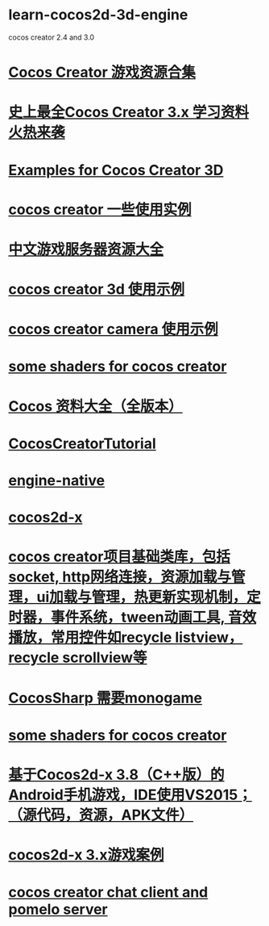 # learn-cocos2d-3d-engine
cocos creator 2.4 and 3.0
# <a href="https://github.com/Leo501/awesome-CocosCreator">Cocos Creator 游戏资源合集</a>
# <a href="https://forum.cocos.org/t/topic/122399">史上最全Cocos Creator 3.x 学习资料火热来袭</a>
# <a href="https://github.com/lihuilai/example-3d">Examples for Cocos Creator 3D</a>
# <a href="https://github.com/baiyuwubing/cocos-creator-examples">cocos creator 一些使用实例</a>
# <a href="https://github.com/lihuilai/awesome-gameserver-cn">中文游戏服务器资源大全</a>
# <a href="https://github.com/baiyuwubing/cocos-creator-3d-examples">cocos creator 3d 使用示例</a>
# <a href="https://github.com/baiyuwubing/cocos_creator_camera_demo">cocos creator camera 使用示例</a>
# <a href="https://github.com/lihuilai/ShaderDemos">some shaders for cocos creator</a>
# <a href="https://github.com/lihuilai/Cocos-Resource">Cocos 资料大全（全版本）</a>
# <a href="https://github.com/kennycaiguo/CocosCreatorTutorial">CocosCreatorTutorial</a>
# <a href="https://github.com/kennycaiguo/engine-native">engine-native</a>
# <a href="https://github.com/kennycaiguo/cocos2d-x">cocos2d-x</a>
# <a href="https://github.com/kennycaiguo/cocos_creator_proj_base">cocos creator项目基础类库，包括socket, http网络连接，资源加载与管理，ui加载与管理，热更新实现机制，定时器，事件系统，tween动画工具, 音效播放，常用控件如recycle listview，recycle scrollview等</a>
# <a href="https://github.com/kennycaiguo/CocosSharp">CocosSharp 需要monogame</a>
# <a href="https://github.com/kennycaiguo/ShaderDemos">some shaders for cocos creator</a>
# <a href="https://github.com/kennycaiguo/Archer-cocos2d-x">基于Cocos2d-x 3.8（C++版）的Android手机游戏，IDE使用VS2015；（源代码，资源，APK文件）</a>
# <a href="https://github.com/kennycaiguo/cocos2d-x_FruitandBird">cocos2d-x 3.x游戏案例</a>
# <a href="https://github.com/lihuilai/CocosCreatorChatForPomelo">cocos creator chat client and pomelo server</a>
